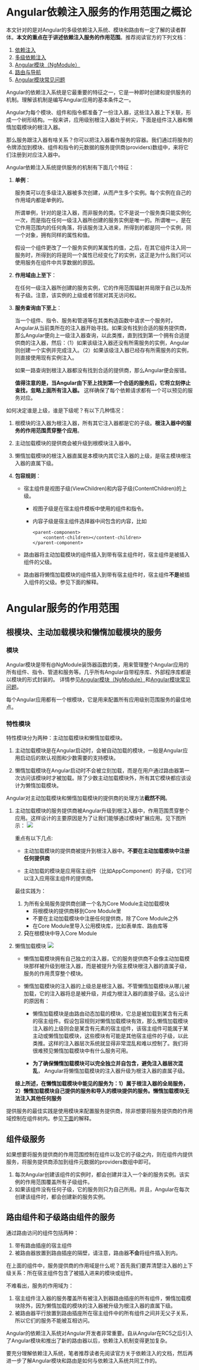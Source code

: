 # Angular依赖注入服务的作用范围之概论

本文针对的是对Angular的多级依赖注入系统、模块和路由有一定了解的读者群体。**本文的重点在于讲述依赖注入服务的作用范围**。推荐阅读官方的下列文档：

1. [依赖注入](https://angular.cn/docs/ts/latest/guide/dependency-injection.html)
1. [多级依赖注入](https://angular.cn/docs/ts/latest/guide/hierarchical-dependency-injection.html)
1. [Angular模块（NgModule）](https://angular.cn/docs/ts/latest/guide/ngmodule.html)
1. [路由与导航](https://angular.cn/docs/ts/latest/guide/router.html)
1. [Angular模块常见问题](https://angular.cn/docs/ts/latest/cookbook/ngmodule-faq.html)

Angular的依赖注入系统是它最重要的特征之一，它是一种即时创建和提供服务的机制。理解该机制是编写Angular应用的基本条件之一。

Angular为每个模块、组件和指令都准备了一份注入器，这些注入器上下关联，形成一个树形结构。一般来讲，应用级别根注入器处于树尖，下面是组件注入器和懒惰加载模块的根注入器。

那么服务跟注入器有啥关系？你可以把注入器看作服务的容器。我们通过将服务的令牌添加到模块、组件和指令的元数据的服务提供商(providers)数组中，来将它们注册到对应注入器中。

Angular依赖注入系统提供服务的机制有下面几个特征：

1. **单例**：

    服务类可以在多级注入器被多次创建，从而产生多个实例。每个实例在自己的作用域内都是单例的。

    所谓单例，针对的是注入器，而非服务的类。它不是说一个服务类只能实例化一次，而是指在任何一级注入器所创建的服务实例是唯一的。所谓唯一，是在它作用范围内的任何角落，将该服务注入进来，所得到的都是同一个实例，同一个对象，拥有同样的属性和值。
    
    假设一个组件更改了一个服务实例的某属性的值，之后，在其它组件注入同一服务时，所得到的将是同一个属性已经变化了的实例，这正是为什么我们可以使用服务在组件中共享数据的原因。    

1. **作用域由上至下**：

    在任何一级注入器所创建的服务实例，它的作用范围辐射并局限于自己以及所有子级。注意，该实例的上级或者邻居对其无访问权。

1. **服务查询由下至上**：

    当一个组件、指令、服务和管道等在其类构造函数中请求一个服务时，Angular从当前类所在的注入器开始寻找。如果没有找到合适的服务提供商，那么Angular便向上一级注入器查询，以此类推，直到找到第一个拥有合适提供商的注入器，然后：（1）如果该级注入器还没有所需服务的实例，Angular则创建一个实例并完成注入。（2）如果该级注入器已经存有所需服务的实例，则直接使用现有实例注入。

    如果一路查询到根注入器都没有找到合适的提供商，那么Angular便会报错。

    **值得注意的是，当Angular由下至上找到第一个合适的服务后，它将立刻停止查找，忽略上面所有注入器。** 这样确保了每个依赖请求都有一个可以预见的服务对应。

如何决定谁是上级，谁是下级呢？有以下几种情况：

1. 根模块的注入器为根注入器，所有其它注入器都是它的子级。**根注入器中的服务的作用范围贯穿整个应用**。

1. 主动加载模块的提供商会被升级到根模块注入器中。

1. 懒惰加载模块的根注入器直属是本模块内其它注入器的上级，是宿主模块根注入器的直属下级。

1. **包容规则**：

    * 宿主组件是视图子级(ViewChildren)和内容子级(ContentChildren)的上级。

        - 视图子级是在宿主组件模板中使用的组件和指令。

        - 内容子级是宿主组件选择器中间包含的内容，比如
            ```
            <parent-component>
                <content-children></content-children>    
            </parent-component>
            ```
    * 路由器将主动加载模块的组件插入到带有<router-outlet>宿主组件时，宿主组件是被插入组件的父级。
    * 路由器将懒惰加载模块的组件插入到带有<router-outlet>宿主组件时，宿主组件**不是**被插入组件的父级。参见下面的解释。

# Angular服务的作用范围

## 根模块、主动加载模块和懒惰加载模块的服务

### 模块

Angular模块是带有@NgModule装饰器函数的类，用来管理整个Angular应用的所有组件、指令、管道和服务等。几乎所有Angular自带程序库、外部程序库都是以模块的形式封装的。
详情参见[Angular模块（NgModule）](https://angular.cn/docs/ts/latest/guide/ngmodule.html)和[Angular模块常见问题](https://angular.cn/docs/ts/latest/cookbook/ngmodule-faq.html)。

每个Angular应用都有一个根模块，它是用来配置所有应用级别范围服务的最佳地点。

### 特性模块

特性模块分为两种：主动加载模块和懒惰加载模块。

1. 主动加载模块是在Angular启动时，会被自动加载的模块，一般是Angular应用启动后的默认视图和少数需要的支持模块。

1. 懒惰加载模块在Angular启动时不会被立刻加载，而是在用户通过路由器第一次访问该模块时才被加载。除了少数主动加载模块外，所有其它模块都应该设计为懒惰加载模块。 

Angular对主动加载模块和懒惰加载模块的提供商的处理方法**截然不同**。

1. 主动加载模块的服务提供商被Angular升级到根注入器中，作用范围贯穿整个应用。这样设计的主要原因是为了让我们能够通过模块扩展应用。见下图所示：
    <img src="https://github.com/rexebin/blogs/blob/master/eager%20load%20module.PNG">

    重点有以下几点:

    * 主动加载模块的提供商被提升到根注入器中。**不要在主动加载模块中注册任何提供商**

    * 主动加载的模块是应用宿主组件（比如AppComponent）的子级，它们可以注入应用宿主组件的提供商。

    最佳实践为：

    1. 为所有全局服务提供商创建一个名为Core Module主动加载模块
        * 将根模块的提供商移到Core Module里
        * 不要在主动加载模块中注册任何提供商，除了Core Module之外
        * 在Core Module里导入公用模块库，比如表单库、路由库等
    1. **只**在根模块中导入Core Module    

1. 懒惰加载模块
    <img src="https://github.com/rexebin/blogs/blob/master/lazy%20load.PNG">

    * 懒惰加载模块拥有自己独立的注入器，它的服务提供商不会像主动加载模块那样被升级到根注入器，而是被提升为宿主模块根注入器的直属子级，服务的作用贯穿整个模块。

    * 懒惰加载模块的注入器的上级总是根注入器。不管懒惰加载模块从哪儿被加载，它的注入器将总是被升级，并成为根注入器的直接子级。这么设计的原因有：

        - 懒惰加载模块是由路由动态加载的模块，它总是被加载到某含有<router-outlet>元素的宿主组件。假设包容规则对懒惰加载模块有效，那么懒惰加载模块注入器的上级则会是某含有<router-outlet>元素的宿主组件，该宿主组件可能属于某主动或懒惰加载模块，这些模块有可能是其他宿主组件的子级，以此类推。这样的注入器层次系统就显得非常混乱和难以控制了。我们将很难预见懒惰加载模块中有什么服务可用。

        - **为了确保懒惰加载模块可以完全独立并自包含，避免注入器层次混乱**， Angular将懒惰加载模块的注入器升级为根注入器的直属子级。
        
    **综上所述，在懒惰加载模块中能见的服务为：1）属于根注入器的全局服务，2）懒惰加载模块自己提供的服务和导入的模块提供的服务。懒惰加载模块无法注入其他任何服务**

提供服务的最佳实践是使用模块来配置服务提供商，除非想要将服务提供商的作用域控制在组件树内。参见[下面](#组件级服务)的解释。

## 组件级服务

如果想要将服务提供商的作用范围控制在组件以及它的子级之内，则在组件内提供服务，将服务提供商添加到组件元数据的providers数组中即可。

1. 每次Angular创建该组件的实例时，都会创建并注入一个新的服务实例。该实例的作用范围覆盖所有子级组件。
1. 如果该组件没有任何子级，它的服务则只为自己所用。并且，Angular在每次创建该组件时，都会创建新的服务实例。

## 路由组件和子级路由组件的服务

通过路由访问的组件包括两种：
1. 带有<router-outlet></router-outlet>路由插座的宿主组件
1. 被路由器放置到路由插座的隔壁，请注意，路由器**不会**将组件插入到<router-outlet>内。

在上面的组件中，服务提供商的作用域是什么呢？首先我们要弄清楚注入器的上下级关系：<router-outlet>所在宿主组件包含了被插入进来的模块或组件。

不难看出，服务的作用域为：

1. 宿主组件注入器的服务覆盖所有被注入到器路由插座的所有组件，懒惰加载模块除外，因为懒惰加载的模块的注入器被升级为根注入器的直属下级。
1. 被路由器平行放置到路由插座所在宿主组件中的所有组件之间并无父子关系，所以它们的服务不能被互相访问。 

Angular的依赖注入系统对Angular开发者非常重要。自从Angular在RC5之后引入了Angular模块和推出了新的路由器以后，依赖注入机制变得更加复杂。

要充分理解依赖注入系统，笔者推荐读者先阅读官方关于依赖注入的文档，然后再进一步了解Angular模块和路由是如何与依赖注入系统共同工作的。